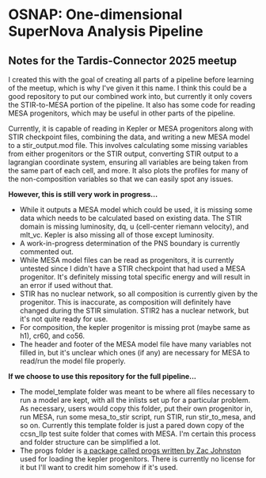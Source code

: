 # OSNAP: One-dimensional SuperNova Analysis Pipeline

## Notes for the Tardis-Connector 2025 meetup

I created this with the goal of creating all parts of a pipeline before learning of the meetup, which is why I've given it this name. I think this could be a good repository to put our combined work into, but currently it only covers the STIR-to-MESA portion of the pipeline. It also has some code for reading MESA progenitors, which may be useful in other parts of the pipeline.

Currently, it is capable of reading in Kepler or MESA progenitors along with STIR checkpoint files, combining the data, and writing a new MESA model to a stir_output.mod file. This involves calculating some missing variables from either progenitors or the STIR output, converting STIR output to a lagrangian coordinate system, ensuring all variables are being taken from the same part of each cell, and more. It also plots the profiles for many of the non-composition variables so that we can easily spot any issues.

**However, this is still very work in progress...**

* While it outputs a MESA model which could be used, it is missing some data which needs to be calculated based on existing data. The STIR domain is missing luminosity, dq, u (cell-center riemann velocity), and mlt_vc. Kepler is also missing all of those except luminosity.
* A work-in-progress determination of the PNS boundary is currently commented out.
* While MESA model files can be read as progenitors, it is currently untested since I didn't have a STIR checkpoint that had used a MESA progenitor. It's definitely missing total specific energy and will result in an error if used without that.
* STIR has no nuclear network, so all composition is currently given by the progenitor. This is inaccurate, as composition will definitely have changed during the STIR simulation. STIR2 has a nuclear network, but it's not quite ready for use.
* For composition, the kepler progenitor is missing prot (maybe same as h1), cr60, and co56.
* The header and footer of the MESA model file have many variables not filled in, but it's unclear which ones (if any) are necessary for MESA to read/run the model file properly.

**If we choose to use this repository for the full pipeline...**

* The model_template folder was meant to be where all files necessary to run a model are kept, with all the inlists set up for a particular problem. As necessary, users would copy this folder, put their own progenitor in, run MESA, run some mesa_to_stir script, run STIR, run stir_to_mesa, and so on. Currently this template folder is just a pared down copy of the ccsn_IIp test suite folder that comes with MESA. I'm certain this process and folder structure can be simplified a lot.
* The progs folder is [a package called progs written by Zac Johnston](https://github.com/zacjohnston/progs) used for loading the kepler progenitors. There is currently no license for it but I'll want to credit him somehow if it's used.
